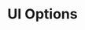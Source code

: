 ---
title: UI Options
shortName: false
description: Adapting the user interface to meet diverse and variable personal needs.
tags: []
link: https://floeproject.org/ui-options.html
order: 0
---